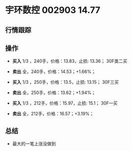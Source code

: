 # 宇环数控 002903 14.77

## 行情跟踪
  
## 操作
  - **买入** 1/3 ，240手，价格：13.83，止损: 13.36； 30F类二买
  - **卖出** 全，240手，价格：14.53；+1.66%；

  - **买入** 1/3 ，250手，价格：13.5，止损: 13.15； 30F三买
  - **卖出** 全，250手，价格：13.62；+1.94%；

  - **买入** 1/3 ，212手，价格：15.97，止损: 15.1； 30F一买
  - **卖出** 全，212手，价格：16.57；+3.19%；


## 总结
  - 最大的一笔上涨没做到